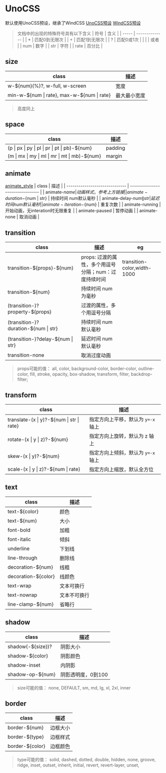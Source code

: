 # UnoCSS

默认使用UnoCSS预设，继承了WindCSS 
[UnoCSS预设](https://github.com/unocss/unocss/blob/main/packages/preset-mini/src/_rules)
[WindCSS预设](https://github.com/unocss/unocss/tree/main/packages/preset-wind/src/rules)

> 文档中的出现的特殊符号具有以下含义
> | 符号  | 含义           |
> | ----- | -------------- |
> | *     | 匹配0到无限次  |
> | +     | 匹配1到无限次  |
> | ?     | 匹配0或1次     |
> | |     | 或者           |
> | num   | 数字           |
> | str   | 字符           |
> | rate  | 百分比         |

## size
| class                                       | 描述         |
| ------------------------------------------- | ------------ |
| w-\${num}(%)?, w-full, w-screen             | 宽度         |
| min-w-\${num \| rate}, max-w-${num \| rate} | 最大最小宽度 |
> 高度同上

## space
| class                                          | 描述    |
| ---------------------------------------------- | ------- |
| (p \| px \| py \| pl \| pr \| pt \| pb)-${num} | padding |
| (m \| mx \| my \| ml \| mr \| mt \| mb)-${num} | margin  |

## animate
 [animate_style](https://github.com/unocss/unocss/blob/main/packages/preset-wind/src/theme.ts) 
| class                          | 描述                             |
| ------------------------------ | -------------------------------- |
| animate-${name}                | 动画样式，参考上方链接           |
| animate-duration-${num \| str} | 持续时间 num默认毫秒             |
| animate-delay-${num \| str}    | 延迟时间 num默认毫秒             |
| animate-iteration-${num}       | 重复次数                         |
| animate-running                | 开始动画，无interation时无限重复 |
| animate-paused                 | 暂停动画                         |
| animate-none                   | 取消动画                         |

## transition
| class                                | 描述                                                 | eg                          |
| ------------------------------------ | ---------------------------------------------------- | --------------------------- |
| transition-\${props}-${num}          | props: 过渡的属性，多个用逗号分隔；num：过度持续时间 | transition-color,width-1000 |
| transition-${num}                    | 持续时间 num为毫秒                                   |
| (transition-)?property-${props}      | 过渡的属性，多个用逗号分隔                           |
| (transition-)?duration-${num \| str} | 持续时间 num默认毫秒                                 |
| (transition-)?delay-${num \| str}    | 延迟时间 num默认毫秒                                 |
| transition-none                      | 取消过度动画                                         |
> props可能的值： all, color, background-color, border-color, outline-color, fill, stroke, opacity, box-shadow, transform, filter, backdrop-filter;

## transform
| class                                     | 描述                               |
| ----------------------------------------- | ---------------------------------- |
| translate-(x \| y)?-${num \| str \| rate} | 指定方向上平移，默认为 `y=-x` 轴上 |
| rotate-(x \| y \| z)?-${num}              | 指定方向上旋转，默认为 z 轴上      |
| skew-(x \| y)?-${num}                     | 指定方向上倾斜，默认为 `y=-x` 轴上 |
| scale-(x \| y \| z)?-${num \| rate}       | 指定方向上缩放，默认全方位         |

## text
| class               | 描述         |
| ------------------- | ------------ |
| text-${color}       | 颜色         |
| text-${num}         | 大小         |
| font-bold           | 加粗         |
| font-italic         | 倾斜         |
| underline           | 下划线       |
| line-through        | 删除线       |
| decoration-${num}   | 线粗         |
| decoration-${color} | 线颜色       |
| text-wrap           | 文本可换行   |
| text-nowrap         | 文本不可换行 |
| line-clamp-${num}   | 省略行       |

## shadow 
| class             | 描述               |
| ----------------- | ------------------ |
| shadow(-${size})? | 阴影大小           |
| shadow-${color}   | 阴影颜色           |
| shadow-inset      | 内阴影             |
| shadow-op-${num}  | 阴影透明度，0到100 |
> size可能的值： none, DEFAULT, sm, md, lg, xl, 2xl, inner

## border
| class           | 描述     |
| --------------- | -------- |
| border-${num}   | 边框大小 |
| border-${type}  | 边框样式 |
| border-${color} | 边框颜色 |
> type可能的值： solid, dashed, dotted, double, hidden, none, groove, ridge, inset, outset, inherit, initial, revert, revert-layer, unset,